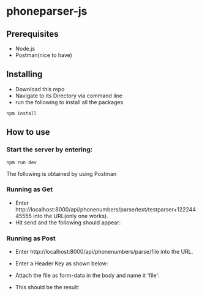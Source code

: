 # phoneparser-js

## Prerequisites
- Node.js
- Postman(nice to have)

## Installing
- Download this repo
- Navigate to its Directory via command line
- run the following to install all the packages
```ch
npm install
``` 

## How to use

### Start the server by entering:
```ch
npm run dev
``` 
The following is obtained by using Postman
### Running as Get
- Enter http://localhost:8000/api/phonenumbers/parse/text/testparser+12224445555 into the URL(only one works).
- Hit send and the following  should appear:


### Running as Post
- Enter http://localhost:8000/api/phonenumbers/parse/file into the URL.
- Enter a Header Key as shown below:

- Attach the file as form-data in the body and name it 'file':

- This should be the result:
